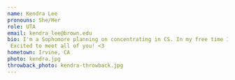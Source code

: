 ```yaml
---
name: Kendra Lee
pronouns: She/Her
role: UTA 
email: kendra_lee@brown.edu
bio: I'm a Sophomore planning on concentrating in CS. In my free time I like to eat yummy food, binge watch tv shows, and facetime my frens. : ) 
 Excited to meet all of you! <3
hometown: Irvine, CA
photo: kendra.jpg
throwback_photo: kendra-throwback.jpg
---
```

